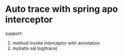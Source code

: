 # Auto trace with spring apo interceptor

support: 
1. method invoke interceptor with annotation
2. mybatis sql log(trace) 